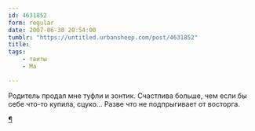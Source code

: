 ```yaml
---
id: 4631852
form: regular
date: 2007-06-30 20:54:00
tumblr: "https://untitled.urbansheep.com/post/4631852"
title:
tags:
    - твиты
    - Ма

---
```


<p>Родитель продал мне туфли и зонтик. Счастлива больше, чем если бы себе что-то купила, сцуко&hellip; Разве что не подпрыгивает от восторга.</p>

<p><a href="http://twitter.com/urbansheep/statuses/128029152">¶</a></p>


